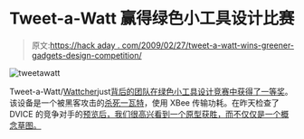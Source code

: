 # Tweet-a-Watt 赢得绿色小工具设计比赛

> 原文:[https://hack aday . com/2009/02/27/tweet-a-watt-wins-greener-gadgets-design-competition/](https://hackaday.com/2009/02/27/tweet-a-watt-wins-greener-gadgets-design-competition/)

![tweetawatt](../Images/a101adc3677ad886da10c40f198caa59.png "tweetawatt")

Tweet-a-Watt/[Wattcher](http://www.ladyada.net/make/wattcher/ "Wattcher")just[背后的团队在绿色小工具设计竞赛中获得了一等奖](http://blog.makezine.com/archive/2009/02/tweetawatt_wins_1st_place_at_greeng.html "MAKE: Blog: Tweet-a-Watt wins 1st place at GreenGadget design competition!")。该设备是一个被黑客攻击的[杀死一瓦特](http://hackaday.com/tag/kill-a-watt/ "kill a watt  - Hack a Day")，使用 XBee 传输功耗。在昨天检查了 DVICE 的竞争对手的[预览后，我们很高兴看到一个原型获胜，而不仅仅是一个概念草图。](http://dvice.com/archives/2009/02/12_green_gadget.php "DVICE: 12 planet-saving ideas from the Greener Gadgets Design Competition")